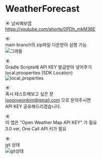 # WeatherForecast
☀️ 
날씨예보앱  
https://youtube.com/shorts/0PDh_mkM36E


☀️  
main branch의 zip파일 다운받아 실행 가능  
![그래들](https://github.com/user-attachments/assets/34fe7a46-1ae1-4075-acdc-17e65ae66b29)  

  
☀️  
Gradle Scripts에 API KEY 발급받아 넣어주기  
local.prooperties (SDK Location)  
![local_properties](https://github.com/user-attachments/assets/1fc1f153-029f-4844-b76c-797c35377311)  

☀️  
혹시 테스트해보고 싶은 분  
jooooyeonkim@gmail.com 으로 문의주시면  
API KEY 공유해드리겠습니다.  

☀️  
이 앱은 "Open Weather Map API KEY" 가 필요  
3.0 ver, One Call API 키가 필요

☀️  
git 상태  
![git상태](https://github.com/user-attachments/assets/f74afad6-d021-41cb-a256-77499fe6fde7)
